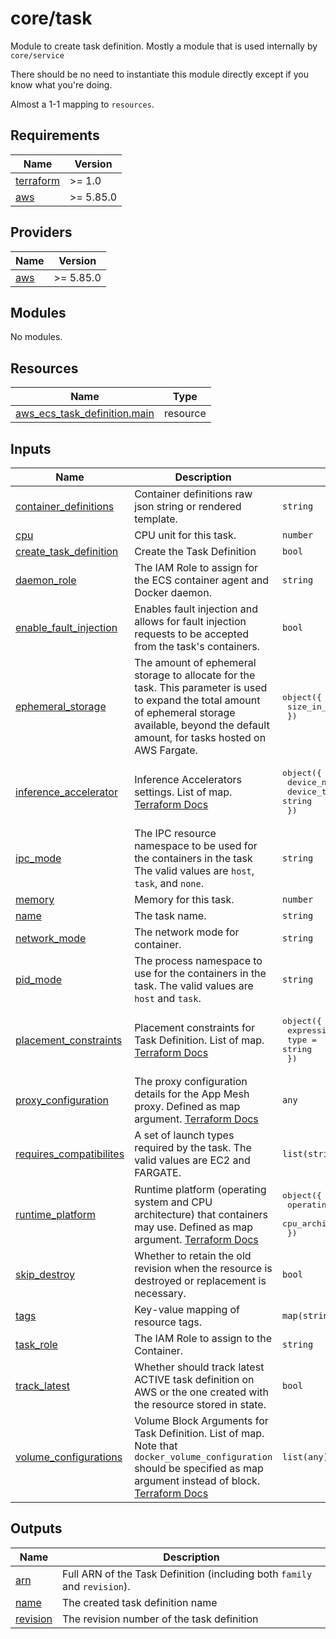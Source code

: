 # core/task

Module to create task definition. Mostly a module that is used internally by `core/service`

There should be no need to instantiate this module directly except if you know what you're doing.

Almost a 1-1 mapping to `resources`.

<!-- BEGIN_TF_DOCS -->
## Requirements

| Name | Version |
|------|---------|
| <a name="requirement_terraform"></a> [terraform](#requirement\_terraform) | >= 1.0 |
| <a name="requirement_aws"></a> [aws](#requirement\_aws) | >= 5.85.0 |

## Providers

| Name | Version |
|------|---------|
| <a name="provider_aws"></a> [aws](#provider\_aws) | >= 5.85.0 |

## Modules

No modules.

## Resources

| Name | Type |
|------|------|
| [aws_ecs_task_definition.main](https://registry.terraform.io/providers/hashicorp/aws/latest/docs/resources/ecs_task_definition) | resource |

## Inputs

| Name | Description | Type | Default | Required |
|------|-------------|------|---------|:--------:|
| <a name="input_container_definitions"></a> [container\_definitions](#input\_container\_definitions) | Container definitions raw json string or rendered template. | `string` | n/a | yes |
| <a name="input_cpu"></a> [cpu](#input\_cpu) | CPU unit for this task. | `number` | `null` | no |
| <a name="input_create_task_definition"></a> [create\_task\_definition](#input\_create\_task\_definition) | Create the Task Definition | `bool` | `true` | no |
| <a name="input_daemon_role"></a> [daemon\_role](#input\_daemon\_role) | The IAM Role to assign for the ECS container agent and Docker daemon. | `string` | `null` | no |
| <a name="input_enable_fault_injection"></a> [enable\_fault\_injection](#input\_enable\_fault\_injection) | Enables fault injection and allows for fault injection requests to be accepted from the task's containers. | `bool` | `false` | no |
| <a name="input_ephemeral_storage"></a> [ephemeral\_storage](#input\_ephemeral\_storage) | The amount of ephemeral storage to allocate for the task. This parameter is used to expand the total amount of ephemeral storage available, beyond the default amount, for tasks hosted on AWS Fargate. | <pre>object({<br/>    size_in_gib = number<br/>  })</pre> | `null` | no |
| <a name="input_inference_accelerator"></a> [inference\_accelerator](#input\_inference\_accelerator) | Inference Accelerators settings. List of map. [Terraform Docs](https://registry.terraform.io/providers/hashicorp/aws/latest/docs/resources/ecs_task_definition#inference_accelerator) | <pre>object({<br/>    device_name = string<br/>    device_type = string<br/>  })</pre> | `null` | no |
| <a name="input_ipc_mode"></a> [ipc\_mode](#input\_ipc\_mode) | The IPC resource namespace to be used for the containers in the task The valid values are `host`, `task`, and `none`. | `string` | `null` | no |
| <a name="input_memory"></a> [memory](#input\_memory) | Memory for this task. | `number` | `null` | no |
| <a name="input_name"></a> [name](#input\_name) | The task name. | `string` | n/a | yes |
| <a name="input_network_mode"></a> [network\_mode](#input\_network\_mode) | The network mode for container. | `string` | `"bridge"` | no |
| <a name="input_pid_mode"></a> [pid\_mode](#input\_pid\_mode) | The process namespace to use for the containers in the task. The valid values are `host` and `task`. | `string` | `null` | no |
| <a name="input_placement_constraints"></a> [placement\_constraints](#input\_placement\_constraints) | Placement constraints for Task Definition. List of map. [Terraform Docs](https://registry.terraform.io/providers/hashicorp/aws/latest/docs/resources/ecs_task_definition#placement_constraints) | <pre>object({<br/>    expression = optional(string)<br/>    type       = string<br/>  })</pre> | `null` | no |
| <a name="input_proxy_configuration"></a> [proxy\_configuration](#input\_proxy\_configuration) | The proxy configuration details for the App Mesh proxy. Defined as map argument. [Terraform Docs](https://registry.terraform.io/providers/hashicorp/aws/latest/docs/resources/ecs_task_definition#proxy_configuration) | `any` | `null` | no |
| <a name="input_requires_compatibilites"></a> [requires\_compatibilites](#input\_requires\_compatibilites) | A set of launch types required by the task. The valid values are EC2 and FARGATE. | `list(string)` | <pre>[<br/>  "EC2"<br/>]</pre> | no |
| <a name="input_runtime_platform"></a> [runtime\_platform](#input\_runtime\_platform) | Runtime platform (operating system and CPU architecture) that containers may use. Defined as map argument. [Terraform Docs](https://registry.terraform.io/providers/hashicorp/aws/latest/docs/resources/ecs_task_definition#runtime_platform) | <pre>object({<br/>    operating_system_family = optional(string)<br/>    cpu_architecture        = optional(string)<br/>  })</pre> | `null` | no |
| <a name="input_skip_destroy"></a> [skip\_destroy](#input\_skip\_destroy) | Whether to retain the old revision when the resource is destroyed or replacement is necessary. | `bool` | `false` | no |
| <a name="input_tags"></a> [tags](#input\_tags) | Key-value mapping of resource tags. | `map(string)` | `{}` | no |
| <a name="input_task_role"></a> [task\_role](#input\_task\_role) | The IAM Role to assign to the Container. | `string` | `null` | no |
| <a name="input_track_latest"></a> [track\_latest](#input\_track\_latest) | Whether should track latest ACTIVE task definition on AWS or the one created with the resource stored in state. | `bool` | `false` | no |
| <a name="input_volume_configurations"></a> [volume\_configurations](#input\_volume\_configurations) | Volume Block Arguments for Task Definition. List of map. Note that `docker_volume_configuration` should be specified as map argument instead of block. [Terraform Docs](https://registry.terraform.io/providers/hashicorp/aws/latest/docs/resources/ecs_task_definition#volume) | `list(any)` | `[]` | no |

## Outputs

| Name | Description |
|------|-------------|
| <a name="output_arn"></a> [arn](#output\_arn) | Full ARN of the Task Definition (including both `family` and `revision`). |
| <a name="output_name"></a> [name](#output\_name) | The created task definition name |
| <a name="output_revision"></a> [revision](#output\_revision) | The revision number of the task definition |
<!-- END_TF_DOCS -->
